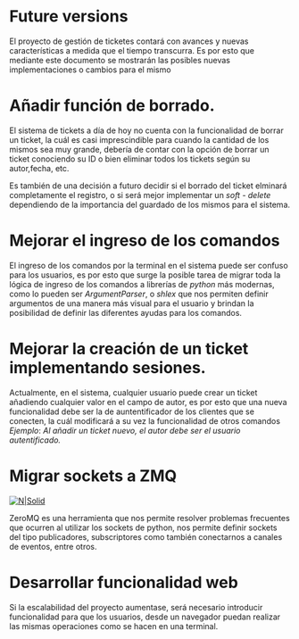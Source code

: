 # Future versions
El proyecto de gestión de ticketes contará con avances y nuevas características a medida que el tiempo transcurra. Es por esto que mediante este documento se mostrarán las posibles nuevas implementaciones o cambios para el mismo

# Añadir función de borrado.
El sistema de tickets a día de hoy no cuenta con la funcionalidad de borrar un ticket, la cuál es casi imprescindible para cuando la cantidad de los mismos sea muy grande, debería de contar con la opción de borrar un ticket conociendo su ID o bien eliminar todos los tickets según su autor,fecha, etc.

Es también de una decisión a futuro decidir si el borrado del ticket elminará completamente el registro, o si será mejor implementar un *soft - delete* dependiendo de la importancia del guardado de los mismos para el sistema.

# Mejorar el ingreso de los comandos
El ingreso de los comandos por la terminal en el sistema puede ser confuso para los usuarios, es por esto que surge la posible tarea de migrar toda la lógica de ingreso de los comandos a librerías de *python* más modernas, como lo pueden ser *ArgumentParser*, o *shlex* que nos permiten definir argumentos de una manera más visual para el usuario y brindan la posibilidad de definir las diferentes ayudas para los comandos.
# Mejorar la creación de un ticket implementando sesiones.
Actualmente, en el sistema, cualquier usuario puede crear un ticket añadiendo cualquier valor en el campo de autor, es por esto que una nueva funcionalidad debe ser la de auntentificador de los clientes que se conecten, la cuál modificará a su vez la funcionalidad de otros comandos *Ejemplo*: *Al añadir un ticket nuevo, el autor debe ser el usuario autentificado.*
# Migrar sockets a ZMQ
[![N|Solid](https://zeromq.org/images/logo.gif)](https://zeromq.org/languages/python/)


ZeroMQ es una herramienta que nos permite resolver problemas frecuentes que ocurren al utilizar los sockets de python, nos permite definir sockets del tipo publicadores, subscriptores como también conectarnos a canales de eventos, entre otros.

# Desarrollar funcionalidad web
Si la escalabilidad del proyecto aumentase, será necesario introducir funcionalidad para que los usuarios, desde un navegador puedan realizar las mismas operaciones como se hacen en una terminal.





